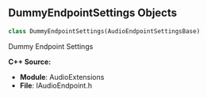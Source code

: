 ## DummyEndpointSettings Objects

```python
class DummyEndpointSettings(AudioEndpointSettingsBase)
```

Dummy Endpoint Settings

**C++ Source:**

- **Module**: AudioExtensions
- **File**: IAudioEndpoint.h

<a id="unreal.SoundModulatorBase"></a>